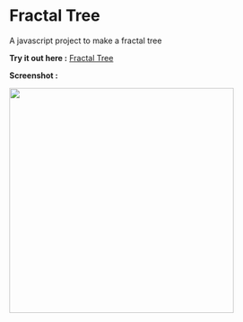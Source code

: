 # Fractal Tree
 A javascript project to make a fractal tree 
 
 **Try it out here :** [Fractal Tree](https://sanskarjaiswal2001.github.io/Fractal-Tree/)
 
**Screenshot :**

 <img height = 400 width = 400 src = "https://user-images.githubusercontent.com/63549695/124797072-7efff680-df6f-11eb-84f3-b086ebc96ab3.png" >
